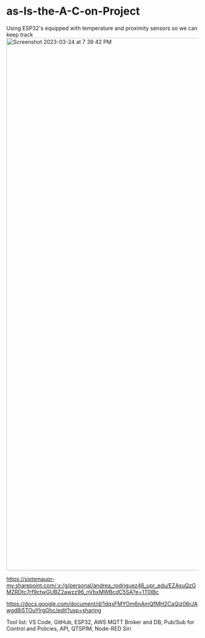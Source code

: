 # as-Is-the-A-C-on-Project
Using ESP32's equipped with temperature and proximity sensors so we can keep track 
<img width="1397" alt="Screenshot 2023-03-24 at 7 39 42 PM" src="https://user-images.githubusercontent.com/92095819/227664028-3fd04da7-3e7e-4176-a01b-d5492852942a.png">

https://sistemaupr-my.sharepoint.com/:x:/g/personal/andrea_rodriguez46_upr_edu/EZAsuQzGMZRDtc7rf9ctwGUBZ2awzz96_nVbxMWBcdC5SA?e=1T0IBc

https://docs.google.com/document/d/1dqxFMYOm6nAmQfMH2CaQjz06rJAwgd8i5TOuYlrgGhc/edit?usp=sharing

Tool list:
  VS Code,
  GitHub,
  ESP32,
  AWS MQTT Broker and DB,
  Pub/Sub for Control and Policies,
  API,
  QTSPIM,
  Node-RED
  Siri
  
